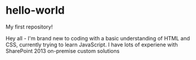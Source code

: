 # hello-world
My first repository!

Hey all - I'm brand new to coding with a basic understanding of HTML and CSS, currently trying to learn JavaScript. I have lots of experiene with SharePoint 2013 on-premise custom solutions
